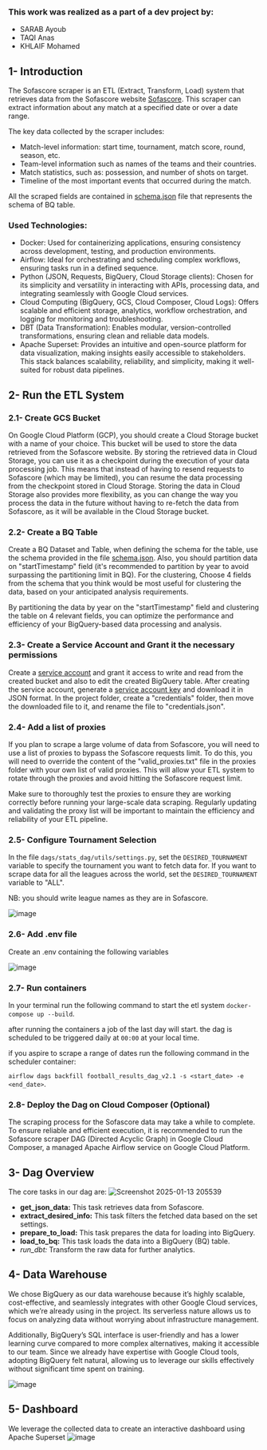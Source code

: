 ### This work was realized as a part of a dev project by:
 - SARAB Ayoub
 - TAQI Anas
 - KHLAIF Mohamed
 
 ## 1- Introduction
The Sofascore scraper is an ETL (Extract, Transform, Load) system that retrieves data from the Sofascore website [Sofascore](https://www.sofascore.com/). This scraper can extract information about any match at a specified date or over a date range.

The key data collected by the scraper includes:

- Match-level information: start time, tournament, match score, round, season, etc.
- Team-level information such as names of the teams and their countries.
- Match statistics, such as: possession, and number of shots on target.
- Timeline of the most important events that occurred during the match.

All the scraped fields are contained in [schema.json](https://github.com/Aysr01/sofa_score_scraper/blob/master/schema.json) file
that represents the schema of BQ table.



### **Used Technologies:**
- Docker: Used for containerizing applications, ensuring consistency across development, testing, and production environments.
- Airflow: Ideal for orchestrating and scheduling complex workflows, ensuring tasks run in a defined sequence.
- Python (JSON, Requests, BigQuery, Cloud Storage clients): Chosen for its simplicity and versatility in interacting with APIs, processing data, and integrating seamlessly with Google Cloud services.
- Cloud Computing (BigQuery, GCS, Cloud Composer, Cloud Logs): Offers scalable and efficient storage, analytics, workflow orchestration, and logging for monitoring and troubleshooting.
- DBT (Data Transformation): Enables modular, version-controlled transformations, ensuring clean and reliable data models.
- Apache Superset: Provides an intuitive and open-source platform for data visualization, making insights easily accessible to stakeholders.
This stack balances scalability, reliability, and simplicity, making it well-suited for robust data pipelines.

## 2- Run the ETL System

### 2.1- Create GCS Bucket
On Google Cloud Platform (GCP), you should create a Cloud Storage bucket with a name of your choice.
This bucket will be used to store the data retrieved from the Sofascore website. By storing the retrieved data in Cloud Storage,
you can use it as a checkpoint during the execution of your data processing job. This means that instead of having to resend requests to Sofascore (which may be limited),
you can resume the data processing from the checkpoint stored in Cloud Storage. Storing the data in Cloud Storage also provides more flexibility,
as you can change the way you process the data in the future without having to re-fetch the data from Sofascore, as it will be available in the Cloud Storage bucket.

### 2.2- Create a BQ Table
Create a BQ Dataset and Table, when defining the schema for the table, use the schema provided in the file [schema.json](https://github.com/Aysr01/sofa_score_scraper/blob/master/schema.json).
Also, you should partition data on "startTimestamp" field (it's recommended to partition by year to avoid surpassing the partitioning limit in BQ). For the clustering,
Choose 4 fields from the schema that you think would be most useful for clustering the data, based on your anticipated analysis requirements.

By partitioning the data by year on the "startTimestamp" field and clustering the table on 4 relevant fields, you can optimize the performance and efficiency of your BigQuery-based data processing and analysis.

### 2.3- Create a Service Account and Grant it the necessary permissions
Create a [service account](https://cloud.google.com/iam/docs/service-account-overview) and grant it access to write and read from the created bucket and also to edit the created BigQuery table.
After creating the service account, generate a [service account key](https://www.youtube.com/watch?v=dj9fxiuz4WM&ab_channel=M2MSupportInc) and download it in JSON format. In the project folder, create a "credentials" folder, then move the downloaded file to it, and rename the file to "credentials.json".

### 2.4- Add a list of proxies
If you plan to scrape a large volume of data from Sofascore, you will need to use a list of proxies to bypass the Sofascore requests limit. To do this, you will need to override the content of the "valid_proxies.txt" file in the proxies folder with your own list of valid proxies.
This will allow your ETL system to rotate through the proxies and avoid hitting the Sofascore request limit.

Make sure to thoroughly test the proxies to ensure they are working correctly before running your large-scale data scraping. Regularly updating and validating the proxy list will be important to maintain the efficiency and reliability of your ETL pipeline.

### 2.5- Configure Tournament Selection
In the file `dags/stats_dag/utils/settings.py`, set the `DESIRED_TOURNAMENT` variable to specify the tournament you want to fetch data for.
If you want to scrape data for all the leagues across the world, set the `DESIRED_TOURNAMENT` variable to "ALL".

NB: you should write league names as they are in Sofascore.

![image](https://github.com/Aysr01/sofa_score_scraper/assets/114707989/f7921ceb-e204-4ba1-91ba-1776a6a9da9b)

### 2.6- Add .env file
Create an .env  containing the following variables

![image](https://github.com/user-attachments/assets/21e152d8-3493-452d-b25b-1b2045f10f95)


### 2.7- Run containers
In your terminal run the following command to start the etl system `docker-compose up --build`.

after running the containers a job of the last day will start. the dag is scheduled to be triggered daily at `00:00` at your local time.

if you aspire to scrape a range of dates run the following command in the scheduler container:

  `airflow dags backfill football_results_dag_v2.1 -s <start_date> -e <end_date>`.

### 2.8- Deploy the Dag on Cloud Composer (Optional)
The scraping process for the Sofascore data may take a while to complete. To ensure reliable and efficient execution, it is recommended to run the Sofascore scraper DAG (Directed Acyclic Graph) in Google Cloud Composer, a managed Apache Airflow service on Google Cloud Platform.


## 3- Dag Overview
The core tasks in our dag are:
![Screenshot 2025-01-13 205539](https://github.com/user-attachments/assets/d0d161f9-3efd-4492-a830-3950fa771501)

- **get_json_data:** This task retrieves data from Sofascore.
- **extract_desired_info:** This task filters the fetched data based on the set settings.
- **prepare_to_load:** This task prepares the data for loading into BigQuery.
- **load_to_bq:** This task loads the data into a BigQuery (BQ) table.
- **run_dbt*:* Transform the raw data for further analytics.
## 4- Data Warehouse
We chose BigQuery as our data warehouse because it’s highly scalable, cost-effective, and seamlessly integrates with other Google Cloud services, which we’re already using in the project. Its serverless nature allows us to focus on analyzing data without worrying about infrastructure management.  

Additionally, BigQuery’s SQL interface is user-friendly and has a lower learning curve compared to more complex alternatives, making it accessible to our team. Since we already have expertise with Google Cloud tools, adopting BigQuery felt natural, allowing us to leverage our skills effectively without significant time spent on training.

![image](https://github.com/user-attachments/assets/8032cdb4-e71f-4266-be54-ebbd5df3dda3)


## 5- Dashboard
We leverage the collected data to create an interactive dashboard using Apache Superset
![image](https://github.com/user-attachments/assets/5fa19fbb-cbe7-438c-b071-543ce5dfc57d)
